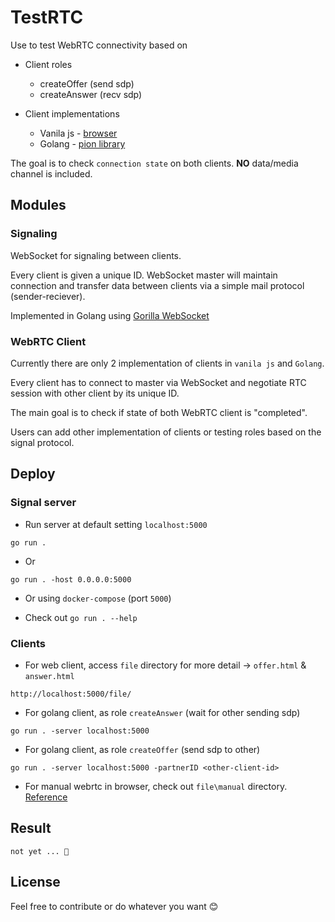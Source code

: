 # TestRTC

Use to test WebRTC connectivity based on
- Client roles
    - createOffer (send sdp)
    - createAnswer (recv sdp)

- Client implementations
    - Vanila js - [browser](https://webrtc.github.io/samples/)
    - Golang - [pion library](https://github.com/pion/webrtc)

The goal is to check `connection state` on both clients. **NO** data/media channel is included.

## Modules

### Signaling

WebSocket for signaling between clients.

Every client is given a unique ID. WebSocket master will maintain connection and transfer data between clients via a simple mail protocol (sender-reciever).

Implemented in Golang using [Gorilla WebSocket](https://github.com/gorilla/websocket)

### WebRTC Client

Currently there are only 2 implementation of clients in `vanila js` and `Golang`.

Every client has to connect to master via WebSocket and negotiate RTC session with other client by its unique ID.

The main goal is to check if state of both WebRTC client is "completed".

Users can add other implementation of clients or testing roles based on the signal protocol.

## Deploy

### Signal server

- Run server at default setting `localhost:5000`
```
go run .
```

- Or
```
go run . -host 0.0.0.0:5000
```

- Or using `docker-compose` (port `5000`)

- Check out `go run . --help`

### Clients

- For web client, access `file` directory for more detail -> `offer.html` & `answer.html`
```
http://localhost:5000/file/
```

- For golang client, as role `createAnswer` (wait for other sending sdp)
```
go run . -server localhost:5000
```

- For golang client, as role `createOffer` (send sdp to other)
```
go run . -server localhost:5000 -partnerID <other-client-id>
```

- For manual webrtc in browser, check out `file\manual` directory. [Reference](http://research.edm.uhasselt.be/jori/page/Misc/QtWebRTC.html)

## Result

`not yet ... 🤫`

## License

Feel free to contribute or do whatever you want 😊